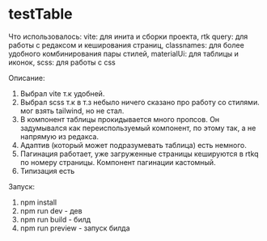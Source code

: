 # testTable

Что использовалось:
    vite: для инита и сборки проекта,
    rtk query: для работы с редаксом и кеширования страниц,
    classnames: для более удобного комбинирования пары стилей,
    materialUi: для таблицы и иконок,
    scss: для работы с css

Описание:
1. Выбрал vite т.к удобней.
2. Выбрал scss т.к в т.з небыло ничего сказано про работу со стилями. мог взять tailwind, но не стал.
3. В компонент таблицы прокидывается много пропсов. Он задумывался как переиспользуемый компонент, по этому так, а не напрямую из редакса.
4. Адаптив (который может подразумевать таблица) есть немного.
5. Пагинация работает, уже загруженные страницы кешируются в rtkq по номеру страницы. Компонент пагинации кастомный.
6. Типизация есть

Запуск:
1. npm install
2. npm run dev - дев
3. npm run build - билд
4. npm run preview - запуск билда

